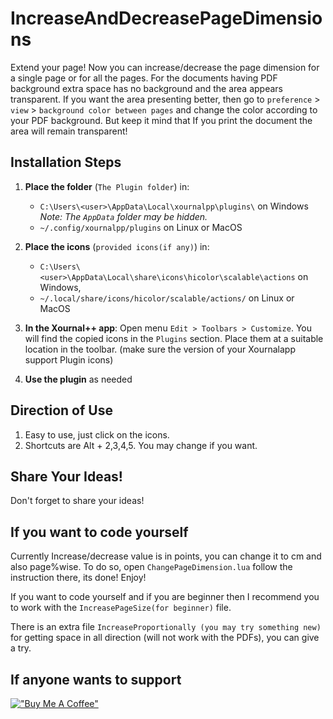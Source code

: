 # IncreaseAndDecreasePageDimensions

Extend your page! Now you can increase/decrease the page dimension for a single page or for all the pages. For the documents having PDF background extra space has no background and the area appears transparent. If you want the area presenting better, then go to `preference` > `view` > `background color between pages` and change the color according to your PDF background. But keep it mind that If you print the document the area will remain transparent!

## Installation Steps

1. **Place the folder** (`The Plugin folder`) in:
   - `C:\Users\<user>\AppData\Local\xournalpp\plugins\` on Windows 
     *Note: The `AppData` folder may be hidden.*
   - `~/.config/xournalpp/plugins` on Linux or MacOS

1. **Place the icons** (`provided icons(if any)`) in:
   - `C:\Users\<user>\AppData\Local\share\icons\hicolor\scalable\actions` on Windows,
   - `~/.local/share/icons/hicolor/scalable/actions/` on Linux or MacOS

2. **In the Xournal++ app**:
  Open menu `Edit > Toolbars > Customize`. You will find the copied icons in the `Plugins` section. Place them at a suitable location in the toolbar. (make sure the version of your Xournalapp support Plugin icons)

3. **Use the plugin** as needed


## Direction of Use

1. Easy to use, just click on the icons.
2. Shortcuts are Alt + 2,3,4,5. You may change if you want.


## Share Your Ideas!
Don't forget to share your ideas!

## If you want to code yourself

Currently Increase/decrease value is in points, you can change it to cm and also page%wise. To do so, open `ChangePageDimension.lua` follow the instruction there, its done! Enjoy!

If you want to code yourself and if you are beginner then I recommend you to work with the `IncreasePageSize(for beginner)` file.

There is an extra file `IncreaseProportionally (you may try something new)` for getting space in all direction (will not work with the PDFs), you can give a try.

## If anyone wants to support
[!["Buy Me A Coffee"](https://www.buymeacoffee.com/assets/img/custom_images/orange_img.png)](https://www.buymeacoffee.com/miltonbala)
